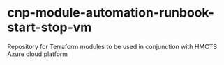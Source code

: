 # cnp-module-automation-runbook-start-stop-vm
Repository for Terraform modules to be used in conjunction with HMCTS Azure cloud platform
